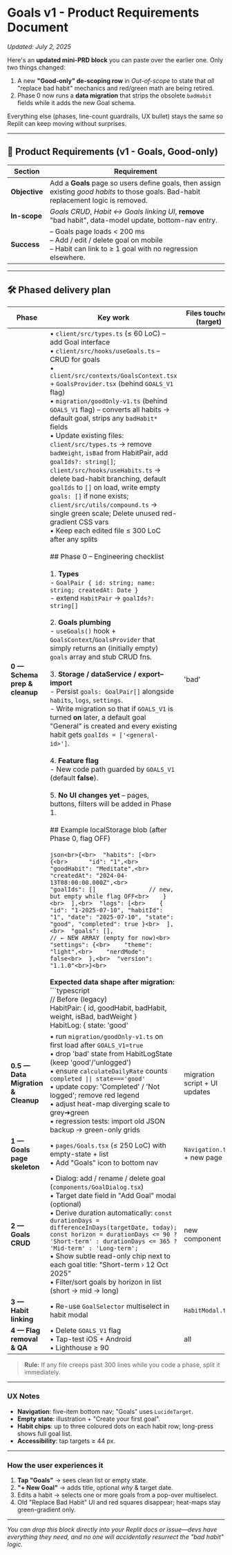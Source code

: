 # Goals v1 - Product Requirements Document

*Updated: July 2, 2025*

Here's an **updated mini-PRD block** you can paste over the earlier one.
Only two things changed:

1. A new **"Good-only" de-scoping row** in *Out-of-scope* to state that *all* "replace bad habit" mechanics and red/green math are being retired.
2. Phase 0 now runs a **data migration** that strips the obsolete `badHabit` fields while it adds the new Goal schema.

Everything else (phases, line-count guardrails, UX bullet) stays the same so Replit can keep moving without surprises.

---

## 📄 Product Requirements (v1 - Goals, Good-only)

| Section          | Requirement                                                                                                                              |
| ---------------- | ---------------------------------------------------------------------------------------------------------------------------------------- |
| **Objective**    | Add a **Goals** page so users define goals, then assign existing *good habits* to those goals. Bad-habit replacement logic is removed.   |
| **In-scope**     | *Goals CRUD*, *Habit ↔ Goals linking UI*, **remove** "bad habit", data-model update, bottom-nav entry.                                   |
| **Success**      | – Goals page loads < 200 ms<br>– Add / edit / delete goal on mobile<br>– Habit can link to ≥ 1 goal with no regression elsewhere.        |

---

## 🛠️ Phased delivery plan

| Phase                         | Key work                                                                                                                                                                                   | Files touched (target)      | Guard-rails                 |
| ----------------------------- | ------------------------------------------------------------------------------------------------------------------------------------------------------------------------------------------ | --------------------------- | --------------------------- |
| **0 — Schema prep & cleanup** | • `client/src/types.ts` (≤ 60 LoC) – add Goal interface<br>• `client/src/hooks/useGoals.ts` – CRUD for goals<br>• `client/src/contexts/GoalsContext.tsx` + `GoalsProvider.tsx` (behind `GOALS_V1` flag)<br>• `migration/goodOnly-v1.ts` (behind `GOALS_V1` flag) – converts all habits → default goal, strips any `badHabit*` fields<br>• Update existing files: `client/src/types.ts` → remove `badWeight`, `isBad` from HabitPair, add `goalIds?: string[]`; `client/src/hooks/useHabits.ts` → delete bad-habit branching, default `goalIds` to `[]` on load, write empty `goals: []` if none exists; `client/src/utils/compound.ts` → single green scale; Delete unused red-gradient CSS vars<br>• Keep each edited file ≤ 300 LoC after any splits<br><br>## Phase 0 – Engineering checklist<br><br>1. **Types**<br>   - `GoalPair { id: string; name: string; createdAt: Date }`<br>   - extend `HabitPair` → `goalIds?: string[]`<br><br>2. **Goals plumbing**<br>   - `useGoals()` hook + `GoalsContext`/`GoalsProvider` that simply returns an (initially empty) `goals` array and stub CRUD fns.<br><br>3. **Storage / dataService / export–import**<br>   - Persist `goals: GoalPair[]` alongside `habits`, `logs`, `settings`.<br>   - Write migration so that if `GOALS_V1` is turned **on** later, a default goal "General" is created and every existing habit gets `goalIds = ['<general-id>']`.<br><br>4. **Feature flag**<br>   - New code path guarded by `GOALS_V1` (default **false**).<br><br>5. **No UI changes yet** – pages, buttons, filters will be added in Phase 1.<br><br>## Example localStorage blob (after Phase 0, flag OFF)<br><br>```json<br>{<br>  "habits": [<br>    {<br>      "id": "1",<br>      "goodHabit": "Meditate",<br>      "createdAt": "2024-04-13T08:00:00.000Z",<br>      "goalIds": []               // new, but empty while flag OFF<br>    }<br>  ],<br>  "logs": [<br>    { "id": "1-2025-07-10", "habitId": "1", "date": "2025-07-10", "state": "good", "completed": true }<br>  ],<br>  "goals": [],                    // ← NEW ARRAY (empty for now)<br>  "settings": {<br>    "theme": "light",<br>    "nerdMode": false<br>  },<br>  "version": "1.1.0"<br>}<br>```<br><br>**Expected data shape after migration:**<br>```typescript<br>// Before (legacy)<br>HabitPair: { id, goodHabit, badHabit, weight, isBad, badWeight }<br>HabitLog: { state: 'good' | 'bad' | 'unlogged' }<br><br>// After (goals-ready)<br>HabitPair: { id, goodHabit, weight, goalIds?: string[] }<br>HabitLog: { state: 'good' | 'unlogged', completed: boolean }<br>Goal: { id, title, description?, targetDate?, createdAt }<br>```<br>**Migration logic:** If `GOALS_V1` flag on first load → create single default goal "General Health" and assign all existing habits to it via `goalIds: [defaultGoalId]`. | new files + existing updates | Unit tests for `useHabits` and migration script; Feature flag `GOALS_V1` must default off until Phase 4; Heat-map visual diff: no red cells when flag is on |
| **0.5 — Data Migration & Cleanup** | • run `migration/goodOnly-v1.ts` on first load after `GOALS_V1=true`<br>• drop 'bad' state from HabitLogState (keep 'good'/'unlogged')<br>• ensure `calculateDailyRate` counts `completed \|\| state==='good'`<br>• update copy: 'Completed' / 'Not logged'; remove red legend<br>• adjust heat-map diverging scale to grey➔green<br>• regression tests: import old JSON backup → green-only grids | migration script + UI updates | Flag-gated migration |
| **1 — Goals page skeleton**   | • `pages/Goals.tsx` (≤ 250 LoC) with empty-state + list<br>• Add "Goals" icon to bottom nav                                                                                                | `Navigation.tsx` + new page | Flag ON only in dev         |
| **2 — Goals CRUD**            | • Dialog: add / rename / delete goal (`components/GoalDialog.tsx`)<br>• Target date field in "Add Goal" modal (optional)<br>• Derive duration automatically: `const durationDays = differenceInDays(targetDate, today); const horizon = durationDays <= 90 ? 'Short-term' : durationDays <= 365 ? 'Mid-term' : 'Long-term';`<br>• Show subtle read-only chip next to each goal title: "Short-term › 12 Oct 2025"<br>• Filter/sort goals by horizon in list (short → mid → long) | new component               | File < 150 LoC              |
| **3 — Habit linking**         | • Re-use `GoalSelector` multiselect in habit modal                                                                                                                                         | `HabitModal.tsx`            | No weight logic change      |
| **4 — Flag removal & QA**     | • Delete `GOALS_V1` flag<br>• Tap-test iOS + Android<br>• Lighthouse ≥ 90                                                                                                                  | all                         | Ensure no bundle-size spike |

> **Rule:** If any file creeps past 300 lines while you code a phase, split it immediately.

---

### UX Notes

* **Navigation**: five-item bottom nav; "Goals" uses `LucideTarget`.
* **Empty state**: illustration + "Create your first goal".
* **Habit chips**: up to three coloured dots on each habit row; long-press shows full goal list.
* **Accessibility**: tap targets ≥ 44 px.

---

### How the user experiences it

1. **Tap "Goals"** → sees clean list or empty state.
2. **"+ New Goal"** → adds title, optional *why* & target date.
3. Edits a habit → selects one or more goals from a pop-over multiselect.
4. Old "Replace Bad Habit" UI and red squares disappear; heat-maps stay green-gradient only.

---

*You can drop this block directly into your Replit docs or issue—devs have everything they need, and no one will accidentally resurrect the "bad habit" logic.*